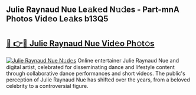 ## Julie Raynaud Nue Le𝚊k𝚎d N𝚞𝚍es - Part-mnA Photos Vid𝚎o Le𝚊ks b13Q5

# <h2><a href="http://fb83u0.evod.top/?m=Julie+Raynaud+Nue">🔗 👉🔴 Julie Raynaud Nue Vid𝚎o Ph𝚘t𝚘s</a></h2>

[![Julie Raynaud Nue N𝚞d𝚎s](https://i.imgur.com/8V9OHl7.gif)](http://fb83u0.evod.top/?m=Julie+Raynaud+Nue)
Online entertainer Julie Raynaud Nue and digital artist, celebrated for disseminating dance and lifestyle content through collaborative dance performances and short videos. The public's perception of Julie Raynaud Nue has shifted over the years, from a beloved celebrity to a controversial figure. 
